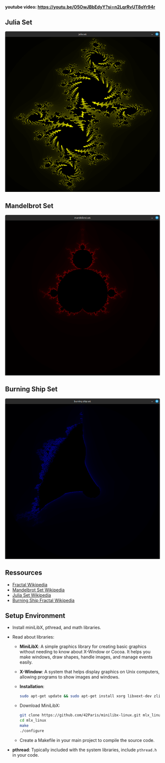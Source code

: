 #### youtube video: https://youtu.be/O5OwJBbEdyY?si=n2LqrRvUT8oYr94r


## Julia Set
![Fractal Example](images/julia.png)

## Mandelbrot Set
![Fractal Example](images/mandlbrot.png)

## Burning Ship Set
![Fractal Example](images/ship.png)



## Ressources
  - [Fractal Wikipedia](https://en.wikipedia.org/wiki/Fractal)
  - [Mandelbrot Set Wikipedia](https://en.wikipedia.org/wiki/Mandelbrot_set)
  - [Julia Set Wikipedia](https://en.wikipedia.org/wiki/Julia_set)
  - [Burning Ship Fractal Wikipedia](https://en.wikipedia.org/wiki/Burning_Ship_fractal)

## Setup Environment
- Install miniLibX, pthread, and math libraries.
- Read about libraries:
  - **MiniLibX**: A simple graphics library for creating basic graphics without needing to know about X-Window or Cocoa. It helps you make windows, draw shapes, handle images, and manage events easily.
  
  - **X-Window**: A system that helps display graphics on Unix computers, allowing programs to show images and windows.

  - **Installation**:
    ```bash
    sudo apt-get update && sudo apt-get install xorg libxext-dev zlib1g-dev libbsd-dev
    ```
  - Download MiniLibX:
    ```bash
    git clone https://github.com/42Paris/minilibx-linux.git mlx_linux
    cd mlx_linux
    make
    ./configure
    ```
  - Create a Makefile in your main project to compile the source code.

- **pthread**: Typically included with the system libraries, include `pthread.h` in your code.





